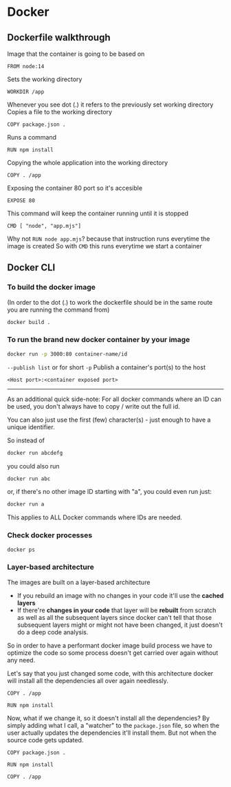 # Docker

## Dockerfile walkthrough

Image that the container is going to be based on

```docker
FROM node:14
```

Sets the working directory

```docker
WORKDIR /app
```

Whenever you see dot (.) it refers to the previously set working directory
Copies a file to the working directory

```docker
COPY package.json .
```

Runs a command

```docker
RUN npm install
```

Copying the whole application into the working directory

```docker
COPY . /app
```

Exposing the container 80 port so it's accesible

```docker
EXPOSE 80
```

This command will keep the container running until it is stopped

```docker
CMD [ "node", "app.mjs"]
```

Why not `RUN node app.mjs`? because that instruction runs everytime the image is created
So with `CMD` this runs everytime we start a container

## Docker CLI

### To build the docker image

(In order to the dot (.) to work the dockerfile should be in the same route you are running the command from)

```bash
docker build .
```

### To run the brand new docker container by your image

```bash
docker run -p 3000:80 container-name/id
```

`--publish list` or for short `-p`
Publish a container's port(s) to the host

`<Host port>:<container exposed port>`

---

As an additional quick side-note: For all docker commands where an ID can be used, you don't always have to copy / write out the full id.

You can also just use the first (few) character(s) - just enough to have a unique identifier.

So instead of

```bash
docker run abcdefg
```

you could also run

```bash
docker run abc
```

or, if there's no other image ID starting with "a", you could even run just:

```bash
docker run a
```

This applies to ALL Docker commands where IDs are needed.

### Check docker processes

```bash
docker ps
```

### Layer-based architecture

The images are built on a layer-based architecture

- If you rebuild an image with no changes in your code it'll use the **cached layers**
- If there're **changes in your code** that layer will be **rebuilt** from scratch as well as all the subsequent layers since docker can't tell that those subsequent layers might or might not have been changed, it just doesn't do a deep code analysis.

So in order to have a performant docker image build process we have to optimize the code so some process doesn't get carried over again without any need.

Let's say that you just changed some code, with this architecture docker will install all the dependencies all over again needlessly.

```docker
COPY . /app

RUN npm install
```

Now, what if we change it, so it doesn't install all the dependencies? By simply adding what I call, a "watcher" to the `package.json` file, so when the user actually updates the dependencies it'll install them. But not when the source code gets updated.

```docker
COPY package.json .

RUN npm install

COPY . /app
```
